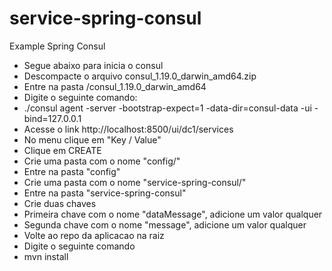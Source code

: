 # service-spring-consul
Example Spring Consul
- Segue abaixo para inicia o consul
- Descompacte o arquivo consul_1.19.0_darwin_amd64.zip
- Entre na pasta /consul_1.19.0_darwin_amd64 
- Digite o seguinte comando:
- ./consul agent -server -bootstrap-expect=1 -data-dir=consul-data -ui -bind=127.0.0.1
- Acesse o link http://localhost:8500/ui/dc1/services
- No menu clique em "Key / Value"
- Clique em CREATE
- Crie uma pasta com o nome "config/"
- Entre na pasta "config"
- Crie uma pasta com o nome "service-spring-consul/"
- Entre na pasta "service-spring-consul"
- Crie duas chaves 
- Primeira chave com o nome "dataMessage", adicione um valor qualquer
- Segunda chave com o nome "message", adicione um valor qualquer
- Volte ao repo da aplicacao na raiz
- Digite o seguinte comando
- mvn install
